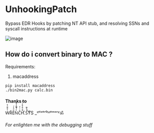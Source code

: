 # UnhookingPatch
Bypass EDR Hooks by patching NT API stub, and resolving SSNs and syscall instructions at runtime

![image](https://raw.githubusercontent.com/illegal-instruction-co/UnhookingPatch/main/assets/view.jpg)


## How do i convert binary to MAC ?

Requirements: 
1. macaddress

```
pip install macaddress
./bin2mac.py calc.bin
```
#### Thanks to 
Wͭ̊̎̆͗̽R̋E̋ͩ̒́Ǹͯ̍̅̐̓̂̆̚C̎ͥ̇̒H̐̄̇̑͐͒̓ͬ̓.ͨS̒̒͌̚YͫS _ᴿᵗˡᶻᵉʳ⁰ᴹᵉᵐᵒʳʸॐ    
###### For enlighten me with the debugging stuff
